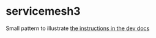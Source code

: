 # servicemesh3

Small pattern to illustrate [the instructions in the dev docs](https://developers.redhat.com/articles/2025/03/12/try-istio-ambient-mode-red-hat-openshift#deploy_ambient_using_openshift_service_mesh_3_0)
